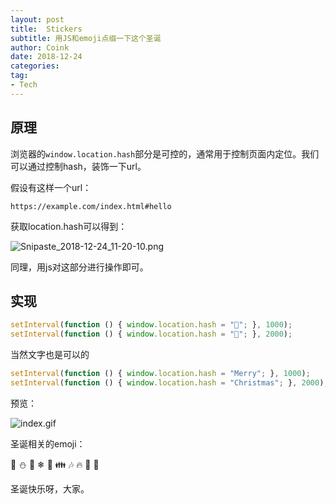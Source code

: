 ```yaml
---
layout: post
title:  Stickers 
subtitle: 用JS和emoji点缀一下这个圣诞
author: Coink
date: 2018-12-24
categories:
tag:
- Tech
---
```




## 原理

浏览器的`window.location.hash`部分是可控的，通常用于控制页面内定位。我们可以通过控制hash，装饰一下url。



假设有这样一个url：

`https://example.com/index.html#hello`



获取location.hash可以得到：

![Snipaste_2018-12-24_11-20-10.png](https://i.loli.net/2018/12/24/5c20508415c50.png)



同理，用js对这部分进行操作即可。



## 实现

```js
setInterval(function () { window.location.hash = "🎄"; }, 1000);
setInterval(function () { window.location.hash = "🎁"; }, 2000);
```



当然文字也是可以的

```js
setInterval(function () { window.location.hash = "Merry"; }, 1000);
setInterval(function () { window.location.hash = "Christmas"; }, 2000);
```



预览：



![index.gif](https://i.loli.net/2018/12/24/5c2052bc69a41.gif)





圣诞相关的emoji：



🎄 ⛄  🎁 ❄  🎅 👪 🎶 🔥 🔔 🌟 



圣诞快乐呀，大家。